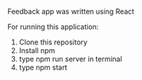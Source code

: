 Feedback app was written using React

For running this application:
1. Clone  this repository
2. Install npm
3. type npm run server in terminal
4. type npm start
